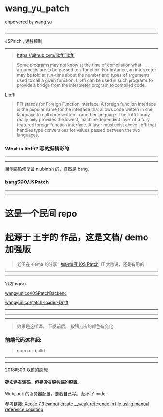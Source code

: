 # wang_yu_patch
enpowered by wang yu



<hr>


<hr>

JSPatch , 远程控制

<hr>




> https://github.com/libffi/libffi


> Some programs may not know at the time of compilation what arguments are to be passed to a function. For instance, an interpreter may be told at run-time about the number and types of arguments used to call a given function. Libffi can be used in such programs to provide a bridge from the interpreter program to compiled code.

Libffi 


> FFI stands for Foreign Function Interface. A foreign function interface is the popular name for the interface that allows code written in one language to call code written in another language. The libffi library really only provides the lowest, machine dependent layer of a fully featured foreign function interface. A layer must exist above libffi that handles type conversions for values passed between the two languages.


### What is libffi? 写的挺精彩的

<hr>


<hr>

目测搞热修复最 niubinish 的，自然是 bang.


### [bang590/JSPatch](https://github.com/bang590/JSPatch)



<hr>


<hr>




# 这是一个民间 repo
# 起源于 王宇的 作品，这是文档/ demo 加强版

> 老王在 elema 的分享 : [如何编写 iOS Patch](http://www.itdks.com/dakalive/detail/10298), IT 大咖说，还是有用的


<hr>


<hr>


官方 repo :


[wangyunico/iOSPatchBackend](https://github.com/wangyunico/iOSPatchBackend)



[wangyunico/patch-loader-Draft](https://github.com/wangyunico/patch-loader-Draft)

<hr>


<hr>

<hr>


> 效果是这样滴， 下发前后， 按钮点击的颜色有变化


### 前端代码这样起:

> npm run build






<hr>


<hr>



20180503 以前的感想



#### 确实是有源码，但是没有服务端的配置。

Webpack 的服务器配置，要我自己写。
起不了 node.



参考链接:   [Xcode 7.3 cannot create __weak reference in file using manual reference counting
](https://stackoverflow.com/questions/36147625/xcode-7-3-cannot-create-weak-reference-in-file-using-manual-reference-counting)




